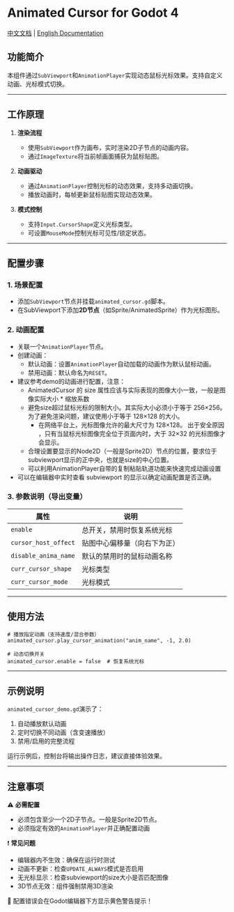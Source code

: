# Animated Cursor for Godot 4

[中文文档](README_zh.md) | [English Documentation](README.md)

## 功能简介
本组件通过`SubViewport`和`AnimationPlayer`实现动态鼠标光标效果。支持自定义动画、光标模式切换。

---

## 工作原理
1. **渲染流程**  
   - 使用`SubViewport`作为画布，实时渲染2D子节点的动画内容。
   - 通过`ImageTexture`将当前帧画面捕获为鼠标贴图。

2. **动画驱动**  
   - 通过`AnimationPlayer`控制光标的动态效果，支持多动画切换。
   - 播放动画时，每帧更新鼠标贴图实现动态效果。

3. **模式控制**  
   - 支持`Input.CursorShape`定义光标类型。
   - 可设置`MouseMode`控制光标可见性/锁定状态。

---

## 配置步骤

### 1. 场景配置
- 添加`SubViewport`节点并挂载`animated_cursor.gd`脚本。
- 在SubViewport下添加**2D节点**（如Sprite/AnimatedSprite）作为光标图形。

### 2. 动画配置
- 关联一个`AnimationPlayer`节点。
- 创建动画：
  - 默认动画：设置`AnimationPlayer`自动加载的动画作为默认鼠标动画。
  - 禁用动画：默认命名为`RESET`。
- 建议参考demo的动画进行配置，注意：
    - AnimatedCursor 的 size 属性应该与实际表现的图像大小一致，一般是图像实际大小 * 缩放系数
    - 避免size超过鼠标光标的限制大小。其实际大小必须小于等于 256×256。为了避免渲染问题，建议使用小于等于 128×128 的大小。
        - 在网络平台上，光标图像允许的最大尺寸为 128×128。 出于安全原因  ，只有当鼠标光标图像完全位于页面内时，大于 32×32 的光标图像才会显示。
    - 合理设置要显示的Node2D（一般是Sprite2D）节点的位置，要求位于subviewport显示的正中央，也就是size的中心位置。
    - 可以利用AnimationPlayer自带的复制粘贴轨道功能来快速完成动画设置
- 可以在编辑器中实时查看 subviewport 的显示以确定动画配置是否正确。

### 3. 参数说明（导出变量）
| 属性 | 说明 |
|------|------|
| `enable` | 总开关，禁用时恢复系统光标 |
| `cursor_host_offect` | 贴图中心偏移量（向右下为正） |
| `disable_anima_name` | 默认的禁用时的鼠标动画名称 |
| `curr_cursor_shape` | 光标类型 |
| `curr_cursor_mode` | 光标模式 |

---

## 使用方法
```gdscript
# 播放指定动画（支持速度/混合参数）
animated_cursor.play_cursor_animation("anim_name", -1, 2.0)

# 动态切换开关
animated_cursor.enable = false  # 恢复系统光标
```


---

## 示例说明
`animated_cursor_demo.gd`演示了：
1. 自动播放默认动画
2. 定时切换不同动画（含变速播放）
3. 禁用/启用的完整流程

运行示例后，控制台将输出操作日志，建议直接体验效果。

---

## 注意事项
⚠️ **必需配置**
- 必须包含至少一个2D子节点。一般是Sprite2D节点。
- 必须指定有效的`AnimationPlayer`并正确配置动画

❗ **常见问题**
- 编辑器内不生效：确保在运行时测试
- 动画不更新：检查`UPDATE_ALWAYS`模式是否启用
- 无光标显示：检查subviewport的size大小是否匹配图像
- 3D节点无效：组件强制禁用3D渲染

🔧 配置错误会在Godot编辑器下方显示黄色警告提示！

